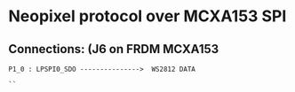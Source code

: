 # Neopixel protocol over MCXA153 SPI

## Connections:   (J6 on FRDM MCXA153 

```
P1_0 : LPSPI0_SDO --------------->  WS2812 DATA

``
